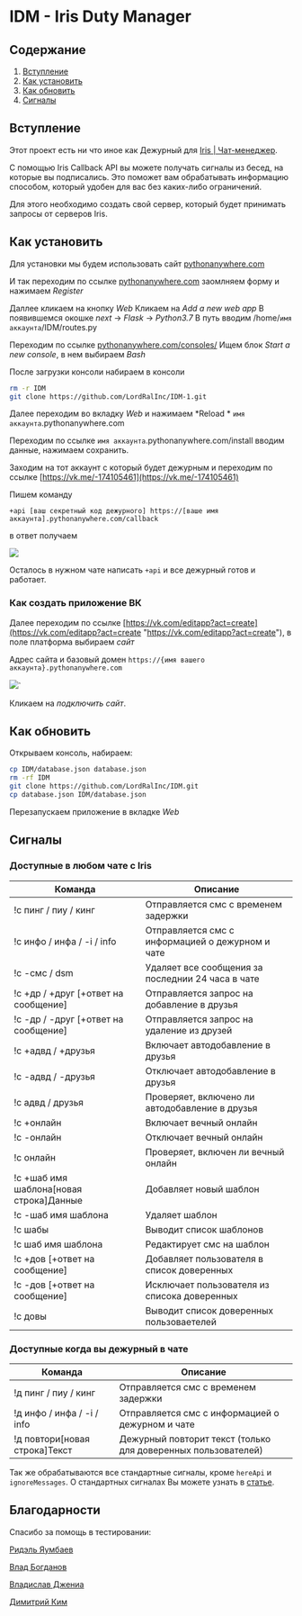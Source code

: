 # IDM - Iris Duty Manager

## Содержание
1. [Вступление](https://github.com/LordRalInc/IDM#Вступление)
2. [Как установить](https://github.com/LordRalInc/IDM#Как-установить)
3. [Как обновить](https://github.com/LordRalInc/IDM#Как-обновить)
4. [Сигналы](https://github.com/LordRalInc/IDM#Сигналы)

## Вступление

Этот проект есть ни что иное как Дежурный для [Iris | Чат-менеджер](https://vk.com/iris_cm).

С помощью Iris Callback API вы можете получать сигналы из бесед, на которые вы подписались. Это поможет вам обрабатывать информацию способом, который удобен для вас без каких-либо ограничений.

Для этого необходимо создать свой сервер, который будет принимать запросы от серверов Iris.

## Как установить
Для установки мы будем использовать сайт [pythonanywhere.com](https://www.pythonanywhere.com/)

И так переходим по ссылке [pythonanywhere.com](https://www.pythonanywhere.com/registration/register/beginner/) заомлняем форму и нажимаем *Register*

Даллее кликаем на кнопку *Web*
Кликаем на *Add a new web app*
В появившемся окошке *next*  -> *Flask* -> *Python3.7*
В путь вводим /home/`имя аккаунта`/IDM/routes.py

Переходим по ссылке [pythonanywhere.com/consoles/](https://www.pythonanywhere.com/consoles/)
Ищем блок *Start a new console*, в нем выбираем *Bash*

После загрузки консоли набираем в консоли
```bash
rm -r IDM
git clone https://github.com/LordRalInc/IDM-1.git
```
Далее переходим во вкладку *Web* и нажимаем *Reload * `имя аккаунта`.pythonanywhere.com


Переходим по ссылке `имя аккаунта`.pythonanywhere.com/install вводим данные, нажимаем сохранить.

Заходим на тот аккаунт с который будет дежурным и переходим по ссылке [https://vk.me/-174105461](https://vk.me/-174105461)

Пишем команду
```
+api [ваш секретный код дежурного] https://[ваше имя аккаунта].pythonanywhere.com/callback
```
в ответ получаем 

[![](https://sun9-66.userapi.com/c200716/v200716076/5e9fa/Zn7Gk5YpZbk.jpg)](https://sun9-66.userapi.com/c200716/v200716076/5e9fa/Zn7Gk5YpZbk.jpg)

Осталось в нужном чате написать `+api` и все дежурный готов и работает.

### Как создать приложение ВК
Далее переходим по ссылке [https://vk.com/editapp?act=create](https://vk.com/editapp?act=create "https://vk.com/editapp?act=create"), в поле платформа выбираем *сайт*

Адрес сайта и базовый домен `https://{имя вашего аккаунта}.pythonanywhere.com`

[![](https://sun9-35.userapi.com/c854028/v854028210/1f14ef/nivEJzpzMZ4.jpg)](https://sun9-35.userapi.com/c854028/v854028210/1f14ef/nivEJzpzMZ4.jpg)`

Кликаем на *подключить сайт*.

## Как обновить

Открываем консоль, набираем:

```bash
cp IDM/database.json database.json
rm -rf IDM
git clone https://github.com/LordRalInc/IDM.git
cp database.json IDM/database.json
```

Перезапускаем приложение в вкладке *Web*

## Сигналы
### Доступные в любом чате с Iris

|Команда|Описание|
|---|---|
|!с пинг / пиу / кинг |Отправляется смс с временем задержки|
|!с инфо / инфа / -i / info |Отправляется смс с информацией о дежурном и чате|
|!с -смс / dsm |Удаляет все сообщения за последнии 24 часа в чате|
|!с +др / +друг [+ответ на сообщение] |Отправляется запрос на добавление в друзья|
|!с -др / -друг [+ответ на сообщение] |Отправляется запрос на удаление из друзей|
|!с +адвд / +друзья |Включает автодобавление в друзья|
|!с -адвд / -друзья |Отключает автодобавление в друзья|
|!с адвд / друзья |Проверяет, включено ли автодобавление в друзья|
|!с +онлайн |Включает вечный онлайн |
|!с -онлайн |Отключает вечный онлайн |
|!с онлайн |Проверяет, включен ли вечный онлайн |
|!с +шаб имя шаблона[новая строка]Данные | Добавляет новый шаблон |
|!с -шаб имя шаблона | Удаляет шаблон |
|!с шабы | Выводит список шаблонов |
|!с шаб имя шаблона | Редактирует смс на шаблон |
|!с +дов [+ответ на сообщение] | Добавляет пользователя в список доверенных |
|!с -дов [+ответ на сообщение] | Исключает пользователя из списока доверенных |
|!с довы | Выводит список доверенных пользоваетелей |

### Доступные когда вы дежурный в чате
|Команда|Описание|
|---|---|
|!д пинг / пиу / кинг | Отправляется смс с временем задержки|
|!д инфо / инфа / -i / info |Отправляется смс с информацией о дежурном и чате|
|!д повтори[новая строка]Текст| Дежурный повторит текст (только для доверенных пользователей) |

Так же обрабатываются все стандартные сигналы, кроме `hereApi` и `ignoreMessages`. О стандартных сигналах Вы можете узнать в [статье](https://vk.com/@iris_cm-api2).


## Благодарности

Спасибо за помощь в тестировании:

[Ридэль Яумбаев](https://vk.com/ss_20)

[Влад Богданов](https://vk.com/gamtz)

[Владислав Джениа](https://vk.com/klubnishhhka)

[Димитрий Ким](https://vk.com/iris_wolf)


